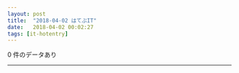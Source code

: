 ```yaml
---
layout: post
title:  "2018-04-02 はてぶIT"
date:   2018-04-02 00:02:27
tags: [it-hotentry]
---
```

0 件のデータあり

<hr>
